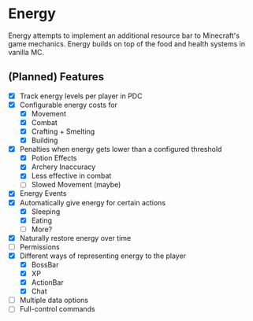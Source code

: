 # Energy

Energy attempts to implement an additional resource bar to Minecraft's game mechanics. Energy builds on top of the food
and health systems in vanilla MC.

## (Planned) Features

- [x] Track energy levels per player in PDC
- [x] Configurable energy costs for
    - [x] Movement
    - [x] Combat
    - [x] Crafting + Smelting
    - [x] Building
- [x] Penalties when energy gets lower than a configured threshold
    - [x] Potion Effects
    - [x] Archery Inaccuracy
    - [x] Less effective in combat
    - [ ] Slowed Movement (maybe)
- [x] Energy Events
- [x] Automatically give energy for certain actions
    - [x] Sleeping
    - [x] Eating
    - [ ] More?
- [x] Naturally restore energy over time
- [ ] Permissions
- [x] Different ways of representing energy to the player
    - [x] BossBar
    - [x] XP
    - [x] ActionBar
    - [x] Chat
- [ ] Multiple data options
- [ ] Full-control commands